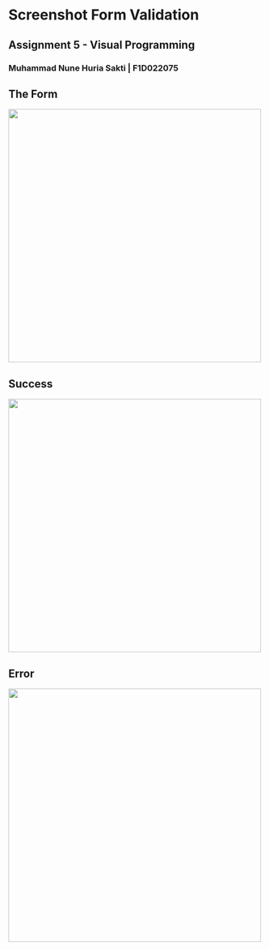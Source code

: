 # Screenshot Form Validation

## Assignment 5 - Visual Programming

### Muhammad Nune Huria Sakti | F1D022075

## The Form

<img src="D:\universityaddict\INFORMATIKA UNRAM\SEMESTER 6\Visual Programming\visual-prog\pv25-week5\main.png" height=500px>

## Success

<img src="D:\universityaddict\INFORMATIKA UNRAM\SEMESTER 6\Visual Programming\visual-prog\pv25-week5\success.png" height=500px>

## Error

<img src="D:\universityaddict\INFORMATIKA UNRAM\SEMESTER 6\Visual Programming\visual-prog\pv25-week5\error.png" height=500px>

